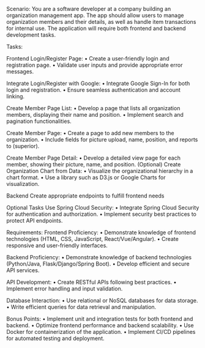 Scenario:
You are a software developer at a company building an organization management app. The app should allow users to manage organization members and their details, as well as handle item transactions for internal use. The application will require both frontend and backend development tasks.

Tasks:

Frontend
 Login/Register Page:
• Create a user-friendly login and registration page.
• Validate user inputs and provide appropriate error messages.

 Integrate Login/Register with Google:
• Integrate Google Sign-In for both login and registration.
• Ensure seamless authentication and account linking.

 Create Member Page List:
• Develop a page that lists all organization members, displaying their name and position.
• Implement search and pagination functionalities.

 Create Member Page:
• Create a page to add new members to the organization.
• Include fields for picture upload, name, position, and reports to (superior).

 Create Member Page Detail:
• Develop a detailed view page for each member, showing their picture, name, and position.
 (Optional) Create Organization Chart from Data:
• Visualize the organizational hierarchy in a chart format.
• Use a library such as D3.js or Google Charts for visualization.



Backend
Create appropriate endpoints to fulfill frontend needs

Optional Tasks
Use Spring Cloud Security:
• Integrate Spring Cloud Security for authentication and authorization.
• Implement security best practices to protect API endpoints.



Requirements:
 Frontend Proficiency:
• Demonstrate knowledge of frontend technologies (HTML, CSS, JavaScript, React/Vue/Angular).
• Create responsive and user-friendly interfaces.

 Backend Proficiency:
• Demonstrate knowledge of backend technologies (Python/Java, Flask/Django/Spring Boot).
• Develop efficient and secure API services.

 API Development:
• Create RESTful APIs following best practices.
• Implement error handling and input validation.

 Database Interaction:
• Use relational or NoSQL databases for data storage.
• Write efficient queries for data retrieval and manipulation.

Bonus Points:
• Implement unit and integration tests for both frontend and backend.
• Optimize frontend performance and backend scalability.
• Use Docker for containerization of the application.
• Implement CI/CD pipelines for automated testing and deployment.
